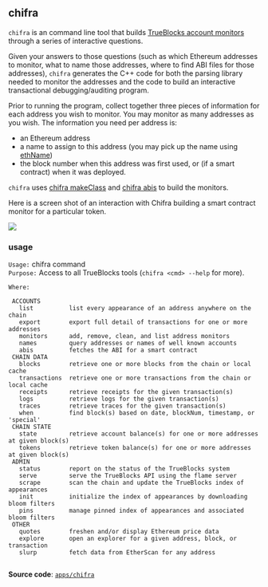 ## chifra

`chifra` is an command line tool that builds [TrueBlocks account monitors](../../monitors/README.md) through a series of interactive questions.

Given your answers to those questions (such as which Ethereum addresses to monitor, what to name those addresses, where to find ABI files for those addresses), `chifra` generates the C++ code for both the parsing library needed to monitor the addresses and the code to build an interactive transactional debugging/auditing program.

Prior to running the program, collect together three pieces of information for each address you wish to monitor. You may monitor as many addresses as you wish. The information you need per address is:

- an Ethereum address
- a name to assign to this address (you may pick up the name using [ethName](../../tools/ethName/README.md))
- the block number when this address was first used, or (if a smart contract) when it was deployed.

`chifra` uses [chifra makeClass](../makeClass/README.md) and [chifra abis](../grabABI/README.md) to build the monitors.

Here is a screen shot of an interaction with Chifra building a smart contract monitor for a particular token.

<img src=docs/image.png>

### usage

`Usage:`    chifra command  
`Purpose:`  Access to all TrueBlocks tools (`chifra <cmd> --help` for more).

`Where:`  
```
 ACCOUNTS
   list          list every appearance of an address anywhere on the chain
   export        export full detail of transactions for one or more addresses
   monitors      add, remove, clean, and list address monitors
   names         query addresses or names of well known accounts
   abis          fetches the ABI for a smart contract
 CHAIN DATA
   blocks        retrieve one or more blocks from the chain or local cache
   transactions  retrieve one or more transactions from the chain or local cache
   receipts      retrieve receipts for the given transaction(s)
   logs          retrieve logs for the given transaction(s)
   traces        retrieve traces for the given transaction(s)
   when          find block(s) based on date, blockNum, timestamp, or 'special'
 CHAIN STATE
   state         retrieve account balance(s) for one or more addresses at given block(s)
   tokens        retrieve token balance(s) for one or more addresses at given block(s)
 ADMIN
   status        report on the status of the TrueBlocks system
   serve         serve the TrueBlocks API using the flame server
   scrape        scan the chain and update the TrueBlocks index of appearances
   init          initialize the index of appearances by downloading bloom filters
   pins          manage pinned index of appearances and associated bloom filters
 OTHER
   quotes        freshen and/or display Ethereum price data
   explore       open an explorer for a given address, block, or transaction
   slurp         fetch data from EtherScan for any address
 
```

**Source code**: [`apps/chifra`](https://github.com/TrueBlocks/trueblocks-core/tree/master/src/apps/chifra)

